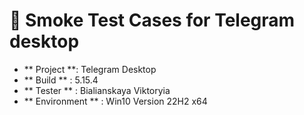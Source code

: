 # 🚀 Smoke Test Cases for Telegram desktop
- ** Project **: Telegram Desktop
- ** Build ** : 5.15.4
- ** Tester  ** : Bialianskaya Viktoryia
- ** Environment ** : Win10 Version 22H2 x64
